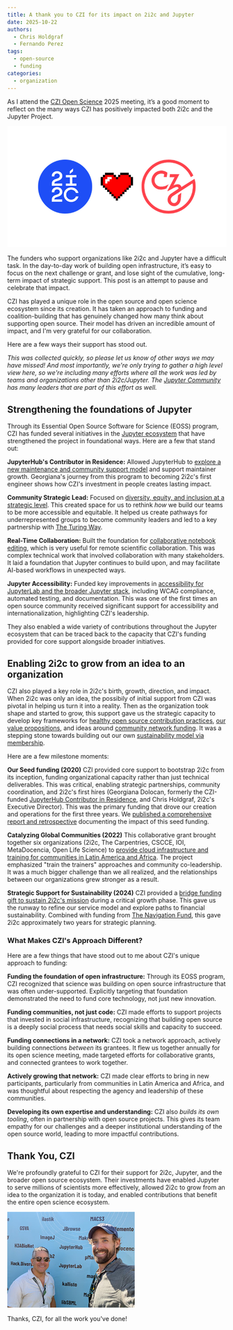 ```yaml
---
title: A thank you to CZI for its impact on 2i2c and Jupyter
date: 2025-10-22
authors:
  - Chris Holdgraf
  - Fernando Perez
tags:
  - open-source
  - funding
categories:
  - organization
---
```


As I attend the [CZI Open Science](https://chanzuckerberg.com/science/programs-resources/open-science/) 2025 meeting, it’s a good moment to reflect on the many ways CZI has positively impacted both 2i2c and the Jupyter Project.

![](featured.png)

The funders who support organizations like 2i2c and Jupyter have a difficult task. In the day-to-day work of building open infrastructure, it’s easy to focus on the next challenge or grant, and lose sight of the cumulative, long-term impact of strategic support. This post is an attempt to pause and celebrate that impact.

CZI has played a unique role in the open source and open science ecosystem since its creation. It has taken an approach to funding and coalition-building that has genuinely changed how many think about supporting open source. Their model has driven an incredible amount of impact, and I'm very grateful for our collaboration.

Here are a few ways their support has stood out.

_This was collected quickly, so please let us know of other ways we may have missed! And most importantly, we're only trying to gather a high level view here, so we're including many efforts where all the work was led by teams and organizations *other* than 2i2c/Jupyter. The [Jupyter Community](https://jupyter.org) has many leaders that are part of this effort as well._

## Strengthening the foundations of Jupyter

Through its Essential Open Source Software for Science (EOSS) program, CZI has funded several initiatives in the [Jupyter ecosystem](https://jupyter.org) that have strengthened the project in foundational ways. Here are a few that stand out:

**JupyterHub's Contributor in Residence:** Allowed JupyterHub to [explore a new maintenance and community support model](https://blog.jupyter.org/lessons-learned-from-jupyters-contributor-in-residence-pilot-427e2b361a7b) and support maintainer growth. Georgiana's journey from this program to becoming 2i2c's first engineer shows how CZI's investment in people creates lasting impact.

**Community Strategic Lead:** Focused on [diversity, equity, and inclusion at a strategic level](https://chanzuckerberg.com/eoss/proposals/jupyterhub-community-strategic-lead/). This created space for us to rethink *how* we build our teams to be more accessible and equitable. It helped us create pathways for underrepresented groups to become community leaders and led to a key partnership with [The Turing Way](https://book.the-turing-way.org/).

**Real-Time Collaboration:** Built the foundation for [collaborative notebook editing](https://chanzuckerberg.com/eoss/proposals/real-time-collaboration-in-jupyter/), which is very useful for remote scientific collaboration. This was complex technical work that involved collaboration with many stakeholders. It laid a foundation that Jupyter continues to build upon, and may facilitate AI-based workflows in unexpected ways.

**Jupyter Accessibility:** Funded key improvements in [accessibility for JupyterLab and the broader Jupyter stack](https://jupyter-accessibility.readthedocs.io/en/latest/funding/czi-grant-roadmap.html), including WCAG compliance, automated testing, and documentation. This was one of the first times an open source community received significant support for accessibility and internationalization, highlighting CZI's leadership.

They also enabled a wide variety of contributions throughout the Jupyter ecosystem that can be traced back to the capacity that CZI's funding provided for core support alongside broader initiatives.

## Enabling 2i2c to grow from an idea to an organization

CZI also played a key role in 2i2c's birth, growth, direction, and impact. When 2i2c was only an idea, the possibily of initial support from CZI was pivotal in helping us turn it into a reality. Then as the organization took shape and started to grow, this support gave us the strategic capacity to develop key frameworks for [healthy open source contribution practices](../../2025/good-citizen/), [our value propositions](../../2024/value-proposition/), and ideas around [community network funding](../../2024/funding-community-networks/). It was a stepping stone towards building out our own [sustainability model via membership](https://2i2c.org/join).

Here are a few milestone moments:

**Our Seed funding (2020)** CZI provided core support to bootstrap 2i2c from its inception, funding organizational capacity rather than just technical deliverables. This was critical, enabling strategic partnerships, community coordination, and 2i2c's first hires (Georgiana Dolocan, formerly the CZI-funded [JupyterHub Contributor in Residence](https://blog.jupyter.org/the-jupyterhub-and-binder-contributor-in-residence-56708d1e3069), and Chris Holdgraf, 2i2c's Executive Director). This was the primary funding that drove our creation and operations for the first three years. We [published a comprehensive report and retrospective](https://2i2c.org/report-czi-2021) documenting the impact of this seed funding.

**Catalyzing Global Communities (2022)** This collaborative grant brought together six organizations (2i2c, The Carpentries, CSCCE, IOI, MetaDocencia, Open Life Science) to [provide cloud infrastructure and training for communities in Latin America and Africa](../../2022/czi-global-communities-proposal/). The project emphasized "train the trainers" approaches and community co-leadership. It was a much bigger challenge than we all realized, and the relationships between our organizations grew stronger as a result.

**Strategic Support for Sustainability (2024)** CZI provided a [bridge funding gift to sustain 2i2c's mission](../../2024/funding-czi/) during a critical growth phase. This gave us the runway to refine our service model and explore paths to financial sustainability. Combined with funding from [The Navigation Fund](../../2024/funding-navigation/), this gave 2i2c approximately two years for strategic planning.

### What Makes CZI's Approach Different?

Here are a few things that have stood out to me about CZI's unique approach to funding:

**Funding the foundation of open infrastructure:** Through its EOSS program, CZI recognized that science was building on open source infrastructure that was often under-supported. Explicitly targeting that foundation demonstrated the need to fund core technology, not just new innovation.  

**Funding communities, not just code:** CZI made efforts to support projects that invested in social infrastructure, recognizing that building open source is a deeply social process that needs social skills and capacity to succeed.  

**Funding connections in a network:** CZI took a network approach, actively building connections *between* its grantees. It flew us together annually for its open science meeting, made targeted efforts for collaborative grants, and connected grantees to work together.  

**Actively growing that network:** CZI made clear efforts to bring in new participants, particularly from communities in Latin America and Africa, and was thoughtful about respecting the agency and leadership of these communities.  

**Developing its own expertise and understanding:** CZI also *builds its own tooling*, often in partnership with open source projects. This gives its team empathy for our challenges and a deeper institutional understanding of the open source world, leading to more impactful contributions.

## Thank You, CZI

We're profoundly grateful to CZI for their support for 2i2c, Jupyter, and the broader open source ecosystem. Their investments have enabled Jupyter to serve millions of scientists more effectively, allowed 2i2c to grow from an idea to the organization it is today, and enabled contributions that benefit the entire open science ecosystem.

![](chris-fernando.jpg)

Thanks, CZI, for all the work you've done!
